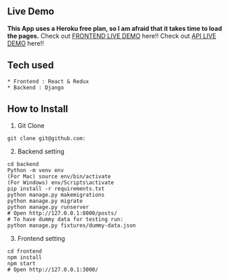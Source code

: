 ## Live Demo
**This App uses a Heroku free plan, so I am afraid that it takes time to load the pages.**
Check out [FRONTEND LIVE DEMO](https://hunger-captain-frontend.herokuapp.com//) here!!
Check out [API LIVE DEMO](https://hunger-captain-backend.herokuapp.com/) here!!
## Tech used
```
* Frontend : React & Redux
* Backend : Django
```
## How to Install
1. Git Clone
```
git clone git@github.com:
```
2. Backend setting
```
cd backend
Python -m venv env
(For Mac) source env/bin/activate
(For Windows) env/Scripts\activate
pip install -r requirements.txt
python manage.py makemigrations
python manage.py migrate
python manage.py runserver
# Open http://127.0.0.1:8000/posts/
# To have dummy data for testing run:
python manage.py fixtures/dummy-data.json
```
3. Frontend setting
```
cd frontend
npm install
npm start
# Open http://127.0.0.1:3000/
```







